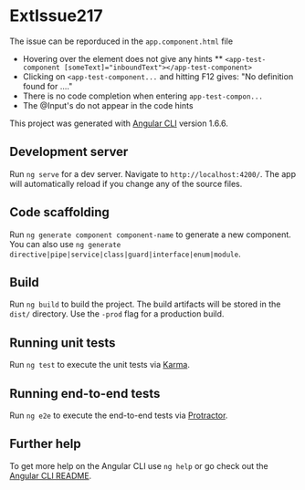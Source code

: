 # ExtIssue217

The issue can be reporduced in the `app.component.html` file

* Hovering over the element does not give any hints
** `<app-test-component [someText]="inboundText"></app-test-component>`
* Clicking on `<app-test-component...` and hitting F12 gives: "No definition found for ...."
* There is no code completion when entering `app-test-compon...`
* The @Input's do not appear in the code hints

This project was generated with [Angular CLI](https://github.com/angular/angular-cli) version 1.6.6.

## Development server

Run `ng serve` for a dev server. Navigate to `http://localhost:4200/`. The app will automatically reload if you change any of the source files.

## Code scaffolding

Run `ng generate component component-name` to generate a new component. You can also use `ng generate directive|pipe|service|class|guard|interface|enum|module`.

## Build

Run `ng build` to build the project. The build artifacts will be stored in the `dist/` directory. Use the `-prod` flag for a production build.

## Running unit tests

Run `ng test` to execute the unit tests via [Karma](https://karma-runner.github.io).

## Running end-to-end tests

Run `ng e2e` to execute the end-to-end tests via [Protractor](http://www.protractortest.org/).

## Further help

To get more help on the Angular CLI use `ng help` or go check out the [Angular CLI README](https://github.com/angular/angular-cli/blob/master/README.md).
